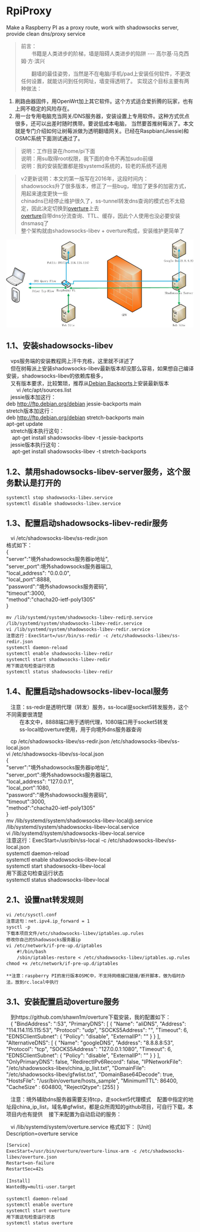 ﻿# RpiProxy
Make a Raspberry PI as a proxy route, work with shadowsocks server, provide clean dns/proxy service
> 前言：  
> 　　书籍是人类进步的阶梯，墙是阻碍人类进步的陷阱   --- 高尔基·马克西姆·方·滨兴
>  
> 　　翻墙的最佳姿势，当然是不在电脑/手机/pad上安装任何软件，不更改任何设置，就能访问到任何网址，墙变得透明了。
> 实现这个目标主要有两种做法：  
1. 刷路由器固件，用OpenWrt加上其它软件。这个方式适合爱折腾的玩家，也有上网不稳定的风险存在。  
2. 用一台专用电脑充当网关/DNS服务器，安装设置上专用软件。这种方式优点很多，还可以出差时随时携带。要说低成本电脑，
当然要首推树莓派了。本文就是专门介绍如何让树莓派做为透明翻墙网关。已经在Raspbian(Jiessie)和OSMC系统下面测试通过了。

> 说明：工作目录在/home/pi下面  
> 说明：用su取得root权限，我下面的命令不再加sudo前缀  
> 说明：我的安装配置都是按systemd系统的，较老的系统不适用  

> v2更新说明：本文的第一版写在2016年，这段时间内：  
  shadowsocks升了很多版本，修正了一些bug，增加了更多的加密方式，用起来速度更快一些  
  chinadns已经停止维护很久了，ss-tunnel转发dns查询的模式也不太稳定，因此决定切换到[overture](https://github.com/shawn1m/overture)上去  
  [overture](https://github.com/shawn1m/overture)自带dns分流查询、TTL、缓存，因此个人使用也没必要安装dnsmasq了  
  整个架构就由shadowsocks-libev + overture构成，安装维护更简单了  

![系统架构图](systems.jpg "系统架构图")

## 1.1、安装shadowsocks-libev
    vps服务端的安装教程网上汗牛充栋，这里就不详述了  
    但在树莓派上安装shadowsocks-libev最新版本却没那么容易，如果想自己编译安装，shadowsocks-libev的依赖库极多，  
    又有版本要求，比较繁琐，推荐从[Debian Backports](https://backports.debian.org/Instructions/)上安装最新版本  
    
    vi /etc/apt/sources.list  
    jessie版本加这行：  
         deb http://ftp.debian.org/debian jessie-backports main  
    stretch版本加这行：  
         deb http://ftp.debian.org/debian stretch-backports main  
    apt-get update  
    stretch版本执行这句：  
         apt-get install shadowsocks-libev -t jessie-backports  
    jessie版本执行这句：  
         apt-get install shadowsocks-libev -t stretch-backports  
    
## 1.2、禁用shadowsocks-libev-server服务，这个服务默认是打开的

    systemctl stop shadowsocks-libev.service
    systemctl disable shadowsocks-libev.service

## 1.3、配置启动shadowsocks-libev-redir服务

    vi /etc/shadowsocks-libev/ss-redir.json  
    格式如下：  
    {  
        "server":"境外shadowsocks服务器ip地址",  
        "server_port":境外shadowsocks服务器端口,  
        "local_address": "0.0.0.0",  
        "local_port":8888,  
        "password":"境外shadowsocks服务密码",  
        "timeout":3000,  
        "method":"chacha20-ietf-poly1305"  
    }  

    mv /lib/systemd/system/shadowsocks-libev-redir@.service /lib/systemd/system/shadowsocks-libev-redir.service  
    vi /lib/systemd/system/shadowsocks-libev-redir.service  
    注意这行：ExecStart=/usr/bin/ss-redir -c /etc/shadowsocks-libev/ss-redir.json  
    systemctl daemon-reload  
    systemctl enable shadowsocks-libev-redir  
    systemctl start shadowsocks-libev-redir  
    用下面这句检查运行状态  
    systemctl status shadowsocks-libev-redir  

## 1.4、配置启动shadowsocks-libev-local服务  

    注意：ss-redir是透明代理（转发）服务，ss-local是socket5转发服务，这个不同需要很清楚  
          在本文中，8888端口用于透明代理，1080端口用于socket5转发  
          ss-local给overture使用，用于向境外dns服务器查询  
          
    cp /etc/shadowsocks-libev/ss-redir.json /etc/shadowsocks-libev/ss-local.json  
    vi /etc/shadowsocks-libev/ss-local.json  
    {  
        "server":"境外shadowsocks服务器ip地址",  
        "server_port":境外shadowsocks服务器端口,  
        "local_address": "127.0.0.1",  
        "local_port":1080,  
        "password":"境外shadowsocks服务密码",  
        "timeout":3000,  
        "method":"chacha20-ietf-poly1305"  
    }  
    mv /lib/systemd/system/shadowsocks-libev-local@.service /lib/systemd/system/shadowsocks-libev-local.service  
    vi /lib/systemd/system/shadowsocks-libev-local.service  
    注意这行：ExecStart=/usr/bin/ss-local -c /etc/shadowsocks-libev/ss-local.json  
    systemctl daemon-reload  
    systemctl enable shadowsocks-libev-local  
    systemctl start shadowsocks-libev-local  
    用下面这句检查运行状态  
    systemctl status shadowsocks-libev-local  

## 2.1、设置nat转发规则

    vi /etc/sysctl.conf
    注意这句：net.ipv4.ip_forward = 1
    sysctl -p
    下载本项目文件/etc/shadowsocks-libev/iptables.up.rules
    修改你自己的Shadowsocks服务器ip
    vi /etc/network/if-pre-up.d/iptables
        #!/bin/bash
        /sbin/iptables-restore < /etc/shadowsocks-libev/iptables.up.rules
    chmod +x /etc/network/if-pre-up.d/iptables

    **注意：raspberry PI的发行版本OSMC中，不支持网络接口链接/断开脚本，做为临时办法，放到rc.local中执行

## 3.1、安装配置启动overture服务
    
    到https://github.com/shawn1m/overture下载安装，我的配置如下：  
    {
      "BindAddress": ":53",
      "PrimaryDNS": [
        {
        "Name": "aliDNS",
        "Address": "114.114.115.115:53",
        "Protocol": "udp",
        "SOCKS5Address": "",
        "Timeout": 6,
        "EDNSClientSubnet": {
          "Policy": "disable",
          "ExternalIP": ""
          }
        }
       ],
      "AlternativeDNS": [
      {
        "Name": "googleDNS",
        "Address": "8.8.8.8:53",
        "Protocol": "tcp",
        "SOCKS5Address": "127.0.0.1:1080",
        "Timeout": 6,
        "EDNSClientSubnet": {
          "Policy": "disable",
          "ExternalIP": ""
        }
      }
    ],
    "OnlyPrimaryDNS": false,
    "RedirectIPv6Record": false,
    "IPNetworkFile": "/etc/shadowsocks-libev/china_ip_list.txt",
    "DomainFile": "/etc/shadowsocks-libev/gfwlist.txt",
    "DomainBase64Decode": true,
    "HostsFile": "/usr/bin/overture/hosts_sample",
    "MinimumTTL": 86400,
    "CacheSize" : 604800,
    "RejectQtype": [255]
  }
    
    注意：境外辅助dns服务器需要支持tcp，走socket5代理模式
    配置中指定的地址段china_ip_list，域名单gfwlist，都是众所周知的github项目，可自行下载，本项目内也有提供
    接下来配置为自动启动的服务：
    
    vi /lib/systemd/system/overture.service
    格式如下：
    [Unit]
    Description=overture service
    
    [Service]
    ExecStart=/usr/bin/overture/overture-linux-arm -c /etc/shadowsocks-libev/overture.json
    Restart=on-failure
    RestartSec=42s
    
    [Install]
    WantedBy=multi-user.target

    systemctl daemon-reload
    systemctl enable overture
    systemctl start overture
    用下面这句检查运行状态
    systemctl status overture
